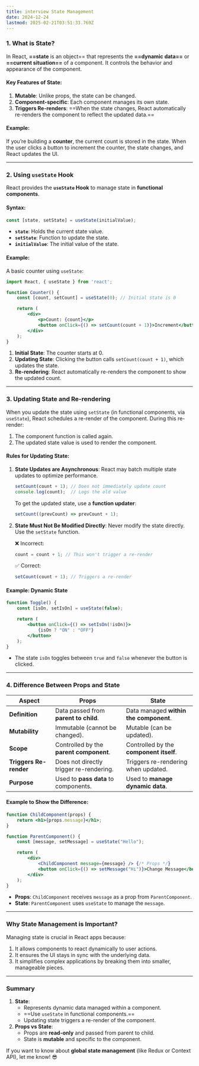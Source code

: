 ```yaml
---
title: interview State Management
date: 2024-12-24
lastmod: 2025-02-21T03:51:33.769Z
---
```

### **1. What is State?**

In React, **==state** is an object== that represents the **==dynamic data==** or **==current situation==** of a component. It controls the behavior and appearance of the component.

#### Key Features of State:

1. **Mutable**: Unlike props, the state can be changed.
2. **Component-specific**: Each component manages its own state.
3. **Triggers Re-renders**: ==When the state changes, React automatically re-renders the component to reflect the updated data.==

#### Example:

If you’re building a **counter**, the current count is stored in the state. When the user clicks a button to increment the counter, the state changes, and React updates the UI.

***

### **2. Using `useState` Hook**

React provides the **`useState` Hook** to manage state in **functional components**.

#### Syntax:

```jsx
const [state, setState] = useState(initialValue);
```

* **`state`**: Holds the current state value.
* **`setState`**: Function to update the state.
* **`initialValue`**: The initial value of the state.

#### Example:

A basic counter using `useState`:

```jsx
import React, { useState } from 'react';

function Counter() {
    const [count, setCount] = useState(0); // Initial state is 0

    return (
        <div>
            <p>Count: {count}</p>
            <button onClick={() => setCount(count + 1)}>Increment</button>
        </div>
    );
}
```

1. **Initial State**: The counter starts at 0.
2. **Updating State**: Clicking the button calls `setCount(count + 1)`, which updates the state.
3. **Re-rendering**: React automatically re-renders the component to show the updated count.

***

### **3. Updating State and Re-rendering**

When you update the state using `setState` (in functional components, via `useState`), React schedules a re-render of the component. During this re-render:

1. The component function is called again.
2. The updated state value is used to render the component.

#### Rules for Updating State:

1. **State Updates are Asynchronous**: React may batch multiple state updates to optimize performance.

   ```jsx
   setCount(count + 1); // Does not immediately update count
   console.log(count);  // Logs the old value
   ```

   To get the updated state, use a **function updater**:

   ```jsx
   setCount((prevCount) => prevCount + 1);
   ```

2. **State Must Not Be Modified Directly**: Never modify the state directly. Use the `setState` function.

   ❌ Incorrect:

   ```jsx
   count = count + 1; // This won't trigger a re-render
   ```

   ✅ Correct:

   ```jsx
   setCount(count + 1); // Triggers a re-render
   ```

#### Example: Dynamic State

```jsx
function Toggle() {
    const [isOn, setIsOn] = useState(false);

    return (
        <button onClick={() => setIsOn(!isOn)}>
            {isOn ? "ON" : "OFF"}
        </button>
    );
}
```

* The state `isOn` toggles between `true` and `false` whenever the button is clicked.

***

### **4. Difference Between Props and State**

| **Aspect**             | **Props**                               | **State**                               |
| ---------------------- | --------------------------------------- | --------------------------------------- |
| **Definition**         | Data passed from **parent to child**.   | Data managed **within the component**.  |
| **Mutability**         | Immutable (cannot be changed).          | Mutable (can be updated).               |
| **Scope**              | Controlled by the **parent component**. | Controlled by the **component itself**. |
| **Triggers Re-render** | Does not directly trigger re-rendering. | Triggers re-rendering when updated.     |
| **Purpose**            | Used to **pass data** to components.    | Used to **manage dynamic data**.        |

#### Example to Show the Difference:

```jsx
function ChildComponent(props) {
    return <h1>{props.message}</h1>;
}

function ParentComponent() {
    const [message, setMessage] = useState("Hello");

    return (
        <div>
            <ChildComponent message={message} /> {/* Props */}
            <button onClick={() => setMessage("Hi")}>Change Message</button> {/* State */}
        </div>
    );
}
```

* **Props**: `ChildComponent` receives `message` as a prop from `ParentComponent`.
* **State**: `ParentComponent` uses `useState` to manage the `message`.

***

### **Why State Management is Important?**

Managing state is crucial in React apps because:

1. It allows components to react dynamically to user actions.
2. It ensures the UI stays in sync with the underlying data.
3. It simplifies complex applications by breaking them into smaller, manageable pieces.

***

### **Summary**

1. **State**:
   * Represents dynamic data managed within a component.
   * \==Use `useState` in functional components.==
   * Updating state triggers a re-render of the component.
2. **Props vs State**:
   * Props are **read-only** and passed from parent to child.
   * State is **mutable** and specific to the component.

If you want to know about **global state management** (like Redux or Context API), let me know! 😎
